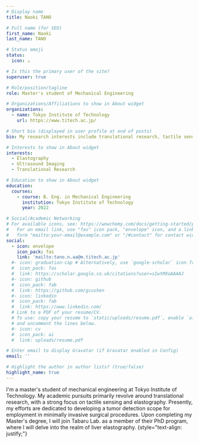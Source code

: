 ```yaml
---
# Display name
title: Naoki TANO

# Full name (for SEO)
first_name: Naoki
last_name: TANO

# Status emoji
status:
  icon: ☕️

# Is this the primary user of the site?
superuser: true

# Role/position/tagline
role: Master's student of Mechanical Engineering

# Organizations/Affiliations to show in About widget
organizations:
  - name: Tokyo Institute of Technology
    url: https://www.titech.ac.jp/

# Short bio (displayed in user profile at end of posts)
bio: My research interests include translational research, tactile sensing and shear wave elastography.

# Interests to show in About widget
interests:
  - Elastography
  - Ultrasound Imaging
  - Translational Research

# Education to show in About widget
education:
  courses:
    - course: B. Eng. in Mechanical Engineering
      institution: Tokyo Institute of Technology
      year: 2022

# Social/Academic Networking
# For available icons, see: https://wowchemy.com/docs/getting-started/page-builder/#icons
#   For an email link, use "fas" icon pack, "envelope" icon, and a link in the
#   form "mailto:your-email@example.com" or "/#contact" for contact widget.
social:
  - icon: envelope
    icon_pack: fas
    link: 'mailto:tano.n.aa@m.titech.ac.jp'
  #- icon: graduation-cap # Alternatively, use `google-scholar` icon from `ai` icon pack
  #  icon_pack: fas
  #  link: https://scholar.google.co.uk/citations?user=sIwtMXoAAAAJ
  #- icon: github
  #  icon_pack: fab
  #  link: https://github.com/gcushen
  #- icon: linkedin
  #  icon_pack: fab
  #  link: https://www.linkedin.com/
  # Link to a PDF of your resume/CV.
  # To use: copy your resume to `static/uploads/resume.pdf`, enable `ai` icons in `params.yaml`,
  # and uncomment the lines below.
  #- icon: cv
  #  icon_pack: ai
  #  link: uploads/resume.pdf

# Enter email to display Gravatar (if Gravatar enabled in Config)
email: ''

# Highlight the author in author lists? (true/false)
highlight_name: true
---
```


I'm a master's student of mechanical engineering at Tokyo Institute of Technology. My academic pursuits primarily revolve around translational research, with a strong focus on tactile sensing and elastography. Presently, my efforts are dedicated to developing a tumor detection scope for employment in minimally invasive surgical procedures. Upon completing my Master's degree, I will join Tabaru Lab. as a member of their PhD program, where I will delve into the realm of liver elastography.
{style="text-align: justify;"}

